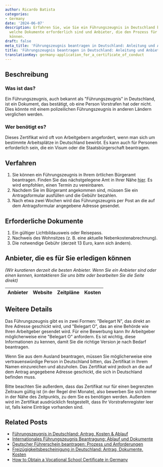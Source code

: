 ```yaml
---
author: Ricardo Batista
categories:
- Germany
date: '2024-06-07'
description: Erfahren Sie, wie Sie ein Führungszeugnis in Deutschland beantragen,
  welche Dokumente erforderlich sind und Anbieter, die den Prozess für Sie übernehmen
  können.
draft: false
meta_title: 'Führungszeugnis beantragen in Deutschland: Anleitung und Anbieter'
title: 'Führungszeugnis beantragen in Deutschland: Anleitung und Anbieter'
translationKey: germany-application_for_a_certificate_of_conduct
---
```



## Beschreibung
### Was ist das?
Ein Führungszeugnis, auch bekannt als "Führungszeugnis" in Deutschland, ist ein Dokument, das bestätigt, ob eine Person Vorstrafen hat oder nicht. Dies könnte mit einem polizeilichen Führungszeugnis in anderen Ländern verglichen werden.

### Wer benötigt es?
Dieses Zertifikat wird oft von Arbeitgebern angefordert, wenn man sich um bestimmte Arbeitsplätze in Deutschland bewirbt. Es kann auch für Personen erforderlich sein, die ein Visum oder die Staatsbürgerschaft beantragen.

## Verfahren
1. Sie können ein Führungszeugnis in Ihrem örtlichen Bürgeramt beantragen. Finden Sie das nächstgelegene Amt in Ihrer Nähe [hier](https://www.berlin.de/buergeraemter/). Es wird empfohlen, einen Termin zu vereinbaren.
2. Nachdem Sie im Bürgeramt angekommen sind, müssen Sie ein Antragsformular ausfüllen und die Gebühr bezahlen.
3. Nach etwa zwei Wochen wird das Führungszeugnis per Post an die auf dem Antragsformular angegebene Adresse gesendet.

## Erforderliche Dokumente
1. Ein gültiger Lichtbildausweis oder Reisepass.
2. Nachweis des Wohnsitzes (z. B. eine aktuelle Nebenkostenabrechnung).
3. Die notwendige Gebühr (derzeit 13 Euro, kann sich ändern).

## Anbieter, die es für Sie erledigen können

_(Wir kuratieren derzeit die besten Anbieter. Wenn Sie ein Anbieter sind oder einen kennen, kontaktieren Sie uns bitte oder bearbeiten Sie die Seite direkt)_

| Anbieter | Website | Zeitpläne | Kosten |
| --------------- | --------------- | :-------------: | :-------------: |

## Weitere Details
Das Führungszeugnis gibt es in zwei Formen: "Belegart N", das direkt an Ihre Adresse geschickt wird, und "Belegart O", das an eine Behörde wie Ihren Arbeitgeber gesendet wird. Für eine Bewerbung kann Ihr Arbeitgeber möglicherweise eine "Belegart O" anfordern. Es ist wichtig, diese Informationen zu kennen, damit Sie die richtige Version je nach Bedarf beantragen.

Wenn Sie aus dem Ausland beantragen, müssen Sie möglicherweise eine vertrauenswürdige Person in Deutschland bitten, das Zertifikat in Ihrem Namen einzureichen und abzuholen. Das Zertifikat wird jedoch an die auf dem Antrag angegebene Adresse geschickt, die sich in Deutschland befinden muss.

Bitte beachten Sie außerdem, dass das Zertifikat nur für einen begrenzten Zeitraum gültig ist (in der Regel drei Monate), also bewerben Sie sich immer in der Nähe des Zeitpunkts, zu dem Sie es benötigen werden. Außerdem wird im Zertifikat ausdrücklich festgestellt, dass Ihr Vorstrafenregister leer ist, falls keine Einträge vorhanden sind.


## Related Posts

- [Führungszeugnis in Deutschland: Antrag, Kosten & Ablauf](https://tramitit.com/de/guides/germany/fuhrungszeugnis_online_beantragen/)
- [Internationales Führungszeugnis Beantragung: Ablauf und Dokumente](https://tramitit.com/de/guides/germany/beantragung_eines_internationalen_fuhrungszeugnisses/)
- [Deutscher Führerschein beantragen: Prozess und Anforderungen](https://tramitit.com/de/guides/germany/beantragung_eines_fuhrerscheins/)
- [Freizügigkeitsbescheinigung in Deutschland: Antrag, Dokumente, Kosten](https://tramitit.com/de/guides/germany/freizugigkeitsbescheinigung/)
- [How to Obtain a Vocational School Certificate in Germany](https://tramitit.com/de/guides/germany/berufsschulbescheinigung_anfordern/)